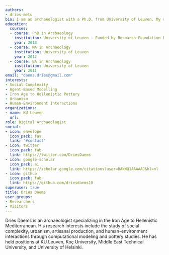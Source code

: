 ```yaml
---
authors:
- dries-metu
bio: I am an archaeologist with a Ph.D. from University of Leuven. My research interests include social complexity, urbanism, artisanal production, and human-environment interactions through computational modeling and pottery studies.
education:
  courses:
  - course: PhD in Archaeology
    institution: University of Leuven - Funded by Research Foundation Flanders
    year: 2018
  - course: MA in Archaeology
    institution: University of Leuven
    year: 2012
  - course: BA in Archaeology
    institution: University of Leuven
    year: 2011
email: "daems.dries@gmail.com"
interests:
- Social Complexity
- Agent-Based Modelling
- Iron Age to Hellenistic Pottery
- Urbanism
- Human-Environment Interactions
organizations:
- name: KU Leuven
  url:
role: Digital Archaeologist
social:
- icon: envelope
  icon_pack: fas
  link: '#contact'
- icon: twitter
  icon_pack: fab
  link: https://twitter.com/DriesDaems
- icon: google-scholar
  icon_pack: ai
  link: https://scholar.google.com/citations?user=BAkWQ1AAAAAJ&hl=nl
- icon: github
  icon_pack: fab
  link: https://github.com/driesdaems10
superuser: true
title: Dries Daems
user_groups:
- Researchers
- Visitors
---
```


Dries Daems is an archaeologist specializing in the Iron Age to Hellenistic Mediterranean. His research interests include the study of social complexity, urbanism, artisanal production, and human-environment interactions through computational modeling and pottery studies. He has held positions at KU Leuven, Koç University, Middle East Technical University, and University of Helsinki.
